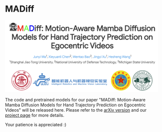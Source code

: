 # MADiff

<img src="https://github.com/IRMVLab/MADiff/blob/main/title.png" />

The code and pretrained models for our paper "MADiff: Motion-Aware Mamba Diffusion Models for Hand Trajectory Prediction on Egocentric Videos" will be released here. Please refer to the [arXiv version](https://arxiv.org/abs/2409.02638) and our [project page](https://irmvlab.github.io/madiff.github.io/) for more details.

Your patience is appreciated :)
